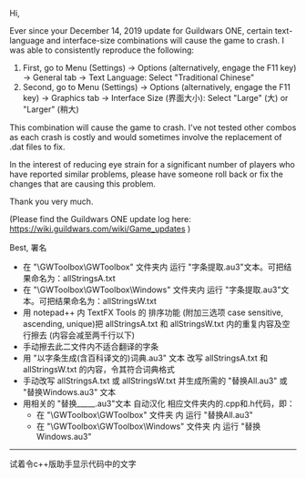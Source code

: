 Hi,

Ever since your December 14, 2019 update for Guildwars ONE, certain text-language and interface-size combinations will cause the game to crash. I was able to consistently reproduce the following:

1) First, go to Menu (Settings) -> Options (alternatively, engage the F11 key) -> General tab -> Text Language: Select "Traditional Chinese"
2) Second, go to Menu (Settings) -> Options (alternatively, engage the F11 key) -> Graphics tab -> Interface Size (界面大小): Select "Large" (大) or "Larger" (稍大)

This combination will cause the game to crash. I've not tested other combos as each crash is costly and would sometimes involve the replacement of .dat files to fix.

In the interest of reducing eye strain for a significant number of players who have reported similar problems, please have someone roll back or fix the changes that are causing this problem.

Thank you very much.

(Please find the Guildwars ONE update log here: https://wiki.guildwars.com/wiki/Game_updates )

Best,
署名 





* 在 "\GWToolbox\GWToolbox\" 文件夹内 运行 "字条提取.au3"文本。可把结果命名为：allStringsA.txt
* 在 "\GWToolbox\GWToolbox\Windows\" 文件夹内 运行 "字条提取.au3"文本。可把结果命名为：allStringsW.txt
* 用 notepad++ 内 TextFX Tools 的 排序功能 (附加三选项 case sensitive, ascending, unique)把 allStringsA.txt 和 allStringsW.txt 内的重复内容及空行擦去 (内容会减至两千行以下)
* 手动擦去此二文件内不适合翻译的字条
* 用 "以字条生成(含百科译文的)词典.au3" 文本 改写 allStringsA.txt 和 allStringsW.txt 的内容，令其符合词典格式
* 手动改写 allStringsA.txt 或 allStringsW.txt 并生成所需的 "替换All.au3" 或 "替换Windows.au3" 文本
* 用相关的 "替换_____.au3"文本 自动汉化 相应文件夹内的.cpp和.h代码，即：
  * 在 "\GWToolbox\GWToolbox\" 文件夹 内 运行 "替换All.au3"
  * 在 "\GWToolbox\GWToolbox\Windows\" 文件夹 内 运行 "替换Windows.au3"
<hr>
试着令c++版助手显示代码中的文字
